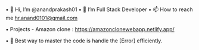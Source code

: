 • 👋 Hi, I’m @anandprakash01 • 🌱 I’m Full Stack Developer
• 📫 How to reach me hr.anand0101@gmail.com

• Projects -
  Amazon clone : https://amazonclonewebapp.netlify.app/


• 📄 Best way to master the code is handle the [Error] efficiently.
